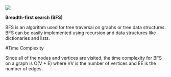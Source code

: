 ![](https://github.com/SaeedFarahani/study_algorithms_python/blob/main/graph/img/5205102925185024.svg)



**Breadth-first search (BFS)** 

BFS is an algorithm used for tree traversal on graphs or tree data structures. BFS can be easily implemented using recursion and data structures like dictionaries and lists.


#Time Complexity

Since all of the nodes and vertices are visited, the time complexity for BFS on a graph is O(V + E) where VV is the number of vertices and EE is the number of edges.
